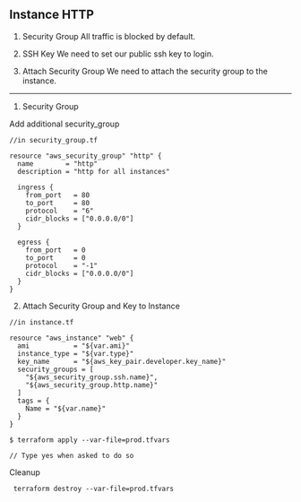 ## Instance HTTP



1. Security Group
All traffic is blocked by default.

2. SSH Key
We need to set our public ssh key to login.

3. Attach Security Group
We need to attach the security group to the instance.

--- 

1. Security Group

Add additional security_group

```
//in security_group.tf

resource "aws_security_group" "http" {
  name        = "http"
  description = "http for all instances"

  ingress {
    from_port   = 80
    to_port     = 80
    protocol    = "6"
    cidr_blocks = ["0.0.0.0/0"]
  }

  egress {
    from_port   = 0
    to_port     = 0
    protocol    = "-1"
    cidr_blocks = ["0.0.0.0/0"]
  }
}
```

2. Attach Security Group and Key to Instance
```
//in instance.tf

resource "aws_instance" "web" {
  ami           = "${var.ami}"
  instance_type = "${var.type}"
  key_name      = "${aws_key_pair.developer.key_name}"
  security_groups = [
    "${aws_security_group.ssh.name}",
    "${aws_security_group.http.name}"
  ]
  tags = {
    Name = "${var.name}"
  }
}

```

```
$ terraform apply --var-file=prod.tfvars

// Type yes when asked to do so
```

Cleanup
```
 terraform destroy --var-file=prod.tfvars
```
